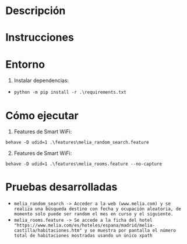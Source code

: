 # Descripción #

# Instrucciones #

# Entorno

1. Instalar dependencias:  
- `python -m pip install -r .\requirements.txt`

# Cómo ejecutar

1. Features de Smart WiFi:

```
behave -D udid=1 .\features\melia_random_search.feature 
```

2. Features de Smart WiFi:

```
behave -D udid=1 .\features\melia_rooms.feature --no-capture
```

# Pruebas desarrolladas

- `melia_random_search -> Acceder a la web (www.melia.com) y se realiza una búsqueda destino con fecha y ocupación aleatoria, de momento solo puede ser random el mes en curso y el siguiente.`
- `melia_rooms.feature -> Se accede a la ficha del hotel "https://www.melia.com/es/hoteles/espana/madrid/melia-castilla/habitaciones.htm" y se muestra por pantalla el número total de habitaciones mostradas usando un único xpath`